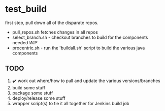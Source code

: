 # test_build

first step, pull down all of the disparate repos.
 - pull_repos.sh fetches changes in all repos
 - select_branch.sh - checkout branches to build for the components needed *WIP*
 - procentric.sh - run the 'buildall.sh' script to build the various java components

## TODO

1. :heavy_check_mark: work out where/how to pull and update the various versions/branches
1. build some stuff
1. package some stuff
1. deploy/release some stuff
1. wrapper script(s) to tie it all together for Jenkins build job
